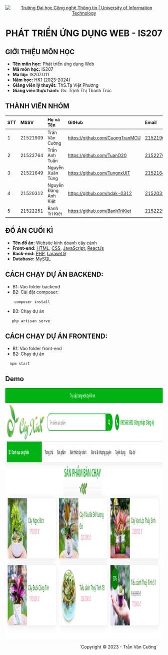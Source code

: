 
<p align="center">
  <a href="https://www.uit.edu.vn/" title="Trường Đại học Công nghệ Thông tin" style="border: none;">
    <img src="https://i.imgur.com/WmMnSRt.png" alt="Trường Đại học Công nghệ Thông tin | University of Information Technology">
  </a>
</p>
<h1 align="center"><b>PHÁT TRIỂN ỨNG DỤNG WEB - IS207</b></h1>

## GIỚI THIỆU MÔN HỌC
- **Tên môn học:** Phát triển ứng dụng Web
- **Mã môn học:** IS207
- **Mã lớp:** IS207.O11
- **Năm học:** HK1 (2023-2024)
- **Giảng viên lý thuyết:** ThS.Tạ Việt Phương
- **Giảng viên thực hành:** Gv.  Trịnh Thị Thanh Trúc
## THÀNH VIÊN NHÓM
| STT | MSSV     | Họ và Tên            | GitHub                            | Email                  |
| :-- | :------- | :------------------- | :---------------------------      | :--------------------- |
| 1   | 21521909 | Trần Văn Cường       | https://github.com/CuongTranMCU   |21521909@gm.uit.edu.vn |
| 2   | 21522764 | Trần Anh Tuấn        | https://github.com/TuanO20        |21522764@gm.uit.edu.vn |
| 3   | 21521649 | Nguyễn Xuân Tùng     | https://github.com/TungnxUIT      | 21521649@gm.uit.edu.vn |
| 4   | 21520312 | Nguyễn Đặng Anh Kiệt |   https://github.com/ndak-0312    | 21520312@gm.uit.edu.vn |
| 5   | 21522251 | Bành Trí Kiệt        |https://github.com/BanhTriKiet     | 21522251@gm.uit.edu.vn |
## ĐỒ ÁN CUỐI KÌ
- **Tên đồ án:** Website kinh doanh cây cảnh 
- **Front-end:**  [HTML](https://developer.mozilla.org/en-US/docs/Web/HTML), [CSS](https://developer.mozilla.org/en-US/docs/Web/CSS), [JavaScript](https://www.javascript.com/), [ReactJs](https://react.dev/)
- **Back-end:**  [PHP](https://www.php.net/), [Laravel 9](https://laravel.com/)
-   **Database:** [MySQL](https://www.mysql.com/)
## CÁCH CHẠY DỰ ÁN BACKEND:
- B1: Vào folder backend
- B2: Cài đặt composer:
```
    composer install
```
- B3: Chạy dự án
```
   php artisan serve
```
## CÁCH CHẠY DỰ ÁN FRONTEND:
- B1: Vào folder front-end
- B2: Chạy dự án
```
  npm start
```
## Demo
<p align='center'><img style="height: 800px" src="https://github.com/CuongTranMCU/IS207.O11-PROJECT/blob/main/demo.png"></p>
<!-- Footer -->
&emsp;&emsp;&emsp;&emsp;&emsp;&emsp;&emsp;&emsp;&emsp;&emsp;&emsp;&emsp;&emsp;&emsp;&emsp;&emsp;&emsp;`Copyright © 2023 - Trần Văn Cường`

